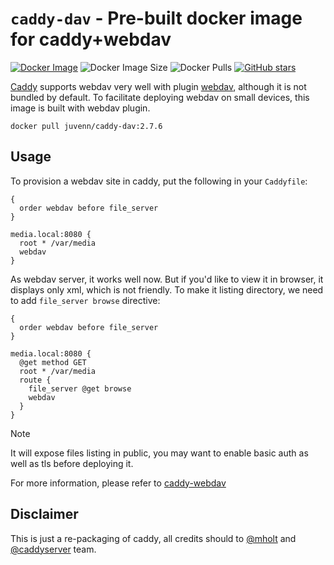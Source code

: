 `caddy-dav` - Pre-built docker image for caddy+webdav
===

[![Docker Image](https://img.shields.io/docker/v/juvenn/caddy-dav?label=juvenn%2Fcaddy-dav&style=flat-square)](https://hub.docker.com/r/juvenn/caddy-dav/tags)
![Docker Image Size ](https://img.shields.io/docker/image-size/juvenn/caddy-dav/2.7.5?style=flat-square)
![Docker Pulls](https://img.shields.io/docker/pulls/juvenn/caddy-dav?style=flat-square)
[![GitHub stars](https://img.shields.io/github/stars/juvenn/caddy-dav?style=flat-square&color=green)](https://github.com/juvenn/caddy-dav)

[Caddy](https://github.com/caddyserver/caddy) supports webdav very well with plugin [webdav](https://github.com/mholt/caddy-webdav), although it is not bundled by default. To facilitate deploying webdav on small devices, this image is built with webdav plugin.

```
docker pull juvenn/caddy-dav:2.7.6
```

Usage
---

To provision a webdav site in caddy, put the following in your `Caddyfile`:

```
{
  order webdav before file_server
}

media.local:8080 {
  root * /var/media
  webdav
}
```

As webdav server, it works well now. But if you'd like to view it in browser, it displays only xml, which is not friendly. To make it listing directory, we need to add `file_server browse` directive:

```
{
  order webdav before file_server
}

media.local:8080 {
  @get method GET
  root * /var/media
  route {
    file_server @get browse
    webdav
  }
}
```

> [!NOTE]
> It will expose files listing in public, you may want to enable basic auth as well as tls before deploying it.

For more information, please refer to [caddy-webdav](https://github.com/mholt/caddy-webdav)

Disclaimer
---

This is just a re-packaging of caddy, all credits should to [@mholt](https://github.com/mholt/caddy-webdav) and [@caddyserver](https://github.com/caddyserver/caddy) team.
